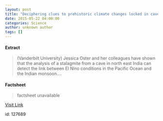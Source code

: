 ```yaml
---
layout: post
title: "Deciphering clues to prehistoric climate changes locked in cave deposits"
date: 2015-05-22 04:00:00
categories: Science
author: unknown author
tags: []
---
```



#### Extract
>(Vanderbilt University) Jessica Oster and her colleagues have shown that the analysis of a stalagmite from a cave in north east India can detect the link between El Nino conditions in the Pacific Ocean and the Indian monsoon....

#### Factsheet
>factsheet unavailable

[Visit Link](http://www.eurekalert.org/pub_releases/2015-05/vu-dct052215.php)

id:  127689
